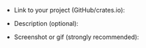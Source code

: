 <!-- Thanks for making Ratatui awesome! 🐭 -->

* Link to your project (GitHub/crates.io): <!-- paste here -->

* Description (optional):  <!-- short summary -->

* Screenshot or gif (strongly recommended): <!-- drag & drop or link -->

<!--

### Tips 💡

* See how to release apps: https://ratatui.rs/recipes/apps/release-your-app
* Share it in our Discord: https://discord.gg/DkvdWRPJ 
* Share it in our Forum: https://forum.ratatui.rs/
* Add this badge to your README for showing off:

```md
[![Built With Ratatui](https://ratatui.rs/built-with-ratatui/badge.svg)](https://ratatui.rs/)
```

-->